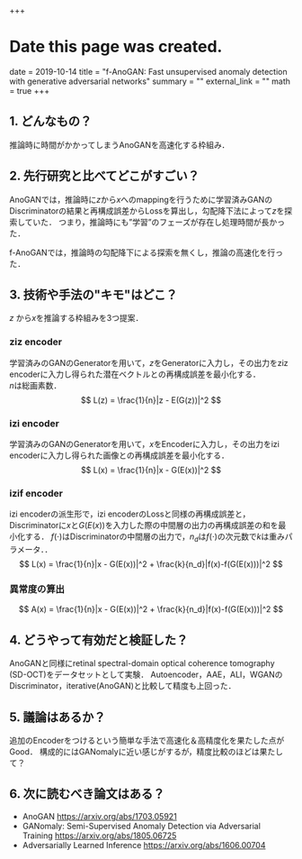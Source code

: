 +++
# Date this page was created.
date = 2019-10-14
title = "f-AnoGAN: Fast unsupervised anomaly detection with generative adversarial networks"
summary = ""
external_link = ""
math = true
+++

## 1. どんなもの？
推論時に時間がかかってしまうAnoGANを高速化する枠組み．

## 2. 先行研究と比べてどこがすごい？
AnoGANでは，推論時に$z$から$x$へのmappingを行うために学習済みGANのDiscriminatorの結果と再構成誤差からLossを算出し，勾配降下法によって$z$を探索していた．
つまり，推論時にも”学習”のフェーズが存在し処理時間が長かった．

f-AnoGANでは，推論時の勾配降下による探索を無くし，推論の高速化を行った．

## 3. 技術や手法の"キモ"はどこ？
$z$ から$x$を推論する枠組みを3つ提案．

### ziz encoder
学習済みのGANのGeneratorを用いて，$z$をGeneratorに入力し，その出力をziz encoderに入力し得られた潜在ベクトルとの再構成誤差を最小化する．  
$n$は総画素数．
$$
L(z) = \frac{1}{n}|z - E(G(z))|^2
$$

### izi encoder
学習済みのGANのGeneratorを用いて，$x$をEncoderに入力し，その出力をizi encoderに入力し得られた画像との再構成誤差を最小化する．
$$
L(x) = \frac{1}{n}|x - G(E(x))|^2
$$
### izif encoder
izi encoderの派生形で，izi encoderのLossと同様の再構成誤差と，Discriminatorに$x$と$G(E(x))$を入力した際の中間層の出力の再構成誤差の和を最小化する．
$f(\cdot)$はDiscriminatorの中間層の出力で，$n_d$は$f(\cdot)$の次元数で$k$は重みパラメータ．．
$$
L(x) = \frac{1}{n}|x - G(E(x))|^2 + \frac{k}{n_d}|f(x)-f(G(E(x)))|^2
$$

### 異常度の算出
$$
A(x) = \frac{1}{n}|x - G(E(x))|^2 + \frac{k}{n_d}|f(x)-f(G(E(x)))|^2
$$

## 4. どうやって有効だと検証した？
AnoGANと同様にretinal spectral-domain optical coherence tomography (SD-OCT)をデータセットとして実験．
Autoencoder，AAE，ALI，WGANのDiscriminator，iterative(AnoGAN)と比較して精度も上回った．

## 5. 議論はあるか？
追加のEncoderをつけるという簡単な手法で高速化＆高精度化を果たした点がGood．
構成的にはGANomalyに近い感じがするが，精度比較のほどは果たして？

## 6. 次に読むべき論文はある？
* AnoGAN https://arxiv.org/abs/1703.05921
* GANomaly: Semi-Supervised Anomaly Detection via Adversarial Training  https://arxiv.org/abs/1805.06725
* Adversarially Learned Inference https://arxiv.org/abs/1606.00704
